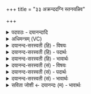 +++
title = "३३ अक्रन्ददग्नि स्तनयन्निव"

+++
<details><summary>पदपाठः - दयानन्दादि</summary>

अक्र॑न्दत्। अ॒ग्निः। स्त॒नय॑न्नि॒वेति॑ स्त॒नय॑न्ऽइव। द्यौः। क्षामा॑। रेरि॑हत्। वी॒रुधः॑। स॒म॒ञ्जन्निति॑ सम्ऽअ॒ञ्जन्। स॒द्यः ज॒ज्ञा॒नः। वि। हि। ई॒म्। इ॒द्धः। अख्य॑त्। आ। रोद॑सीऽइति॒ रोद॑सी। भा॒नुना॑। भा॒ति॒। अ॒न्तरित्य॒न्तः। ३३।
</details>

<details><summary>अधिमन्त्रम् (VC)</summary>

- अग्निर्देवता
- वत्सप्रीर्ऋषिः
- निचृदार्षी त्रिष्टुप्
- धैवतः
</details>

<details><summary>दयानन्द-सरस्वती (हि) - विषयः</summary>

राज्य का प्रबन्ध कैसे करे, यह विषय अगले मन्त्र में कहा है ॥
</details>

<details><summary>दयानन्द-सरस्वती (हि) - पदार्थः</summary>

पदार्थान्वयभाषाः -  हे प्रजा के लोगो ! तुम लोगों को चाहिये कि जैसे (द्यौः) सूर्य प्रकाशकर्त्ता है, वैसे विद्या और न्याय का प्रकाश करने और (अग्निः) पावक के तुल्य शत्रुओं का नष्ट करनेहारा विद्वान् (स्तनयन्निव) बिजुली के समान (अक्रन्दत्) गर्जता और (वीरुधः) वन के वृक्षों की (समञ्जन्) अच्छे प्रकार रक्षा करता हुआ (क्षामा) पृथिवी पर (रेरिहत्) युद्ध करे (जज्ञानः) राजनीति से प्रसिद्ध हुआ, (इद्धः) शुभ लक्षणों से प्रकाशित (सद्यः) शीघ्र (व्यख्यत्) धर्मयुक्त उपदेश करे तथा (भानुना) पुरुषार्थ के प्रकाश से (हि) ही (रोदसी) अग्नि और भूमि को (अन्तः) राजधर्म में स्थिर करता हुआ (आभाति) अच्छे प्रकार प्रकाश करता है, वह पुरुष राजा होने के योग्य है, ऐसा निश्चित जानो ॥३३ ॥
</details>

<details><summary>दयानन्द-सरस्वती (हि) - भावार्थः</summary>

भावार्थभाषाः -  इस मन्त्र में उपमा और वाचकलुप्तोपमालङ्कार है। वन के वृक्षों की रक्षा के विना बहुत वर्षा और रोगों की न्यूनता नहीं होती, और बिजुली के तुल्य दूर के समाचारों शत्रुओं को मारने और विद्या तथा न्याय के प्रकाश के विना अच्छा स्थिर राज्य ही नहीं हो सकता ॥३३ ॥
</details>

<details><summary>दयानन्द-सरस्वती (सं) - विषयः</summary>

राज्यप्रबन्धः कथं कार्य्य इत्युपदिश्यते ॥
</details>

<details><summary>दयानन्द-सरस्वती (सं) - पदार्थः</summary>

पदार्थान्वयभाषाः -  हे प्रजाजनाः ! युष्माभिर्यथा द्यौरग्निः स्तनयन्निवाक्रन्दद्, वीरुधः समञ्जन् क्षामा रेरिहत् जज्ञान इद्धः सद्यो व्यख्यत् भानुना हि रोदसी अन्तराभाति, तथा स राजा भवितुं योग्योऽस्तीति वेद्यम् ॥३३ ॥
</details>

<details><summary>दयानन्द-सरस्वती (सं) - भावार्थः</summary>

भावार्थभाषाः -  अत्रोपमावाचकलुप्तोपमालङ्कारौ। नहि वनवृक्षरक्षणेन वृष्टिबाहुल्यमारोग्यं तडिद्व्यवहारवद् दूरसमाचारग्रहणेन शत्रुविनाशनेन राज्ये विद्यान्यायप्रकाशेन च विना सुराज्यं च जायते ॥३३ ॥
</details>

<details><summary>सविता जोशी ← दयानन्दः (म) - भावार्थः</summary>

भावार्थभाषाः -  या मंत्रात उपमा व वाचकलुप्तोपमालंकार आहेत. वनराजींचे रक्षण केल्याशिवाय रोग कमी होऊ शकत नाहीत व अधिक पाऊस पडू शकत नाही, तसेच शत्रूंना मारण्यासाठी, दूरचे वर्तमान कळण्यासाठी विद्युतप्रमाणे जलद कार्य केल्याशिवाय आणि विद्या व न्याय याखेरीज चांगले स्थिर राज्यही होऊ शकत नाही.
</details>
